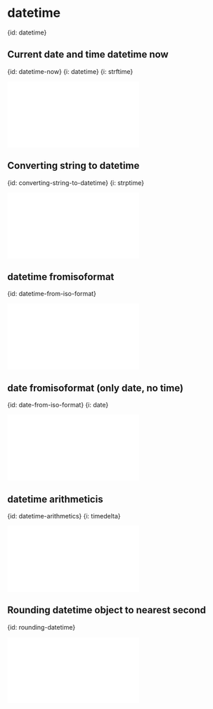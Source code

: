 # datetime
{id: datetime}

## Current date and time datetime now
{id: datetime-now}
{i: datetime}
{i: strftime}

![](examples/datetime/datetime_now.py)


## Converting string to datetime
{id: converting-string-to-datetime}
{i: strptime}

![](examples/datetime/converting_string_to_datetime.py)

## datetime fromisoformat
{id: datetime-from-iso-format}

![](examples/datetime/datetime_fromisoformat.py)

## date fromisoformat (only date, no time)
{id: date-from-iso-format}
{i: date}

![](examples/datetime/date_fromisoformat.py)

## datetime arithmeticis
{id: datetime-arithmetics}
{i: timedelta}

![](examples/sys/datetime_arithmetics.py)


## Rounding datetime object to nearest second
{id: rounding-datetime}

![](examples/sys/datetime_rounding.py)


